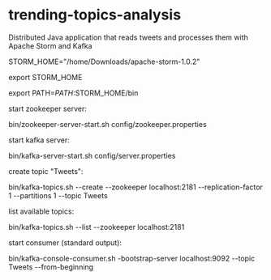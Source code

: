 # trending-topics-analysis
Distributed Java application that reads tweets and processes them with Apache Storm and Kafka

STORM_HOME="/home/Downloads/apache-storm-1.0.2"

export STORM_HOME

export PATH=$PATH:$STORM_HOME/bin

start zookeeper server: 

bin/zookeeper-server-start.sh config/zookeeper.properties

start kafka server:

bin/kafka-server-start.sh config/server.properties

create topic "Tweets":

bin/kafka-topics.sh --create --zookeeper localhost:2181 --replication-factor 1 --partitions 1 --topic Tweets

list available topics:

bin/kafka-topics.sh --list --zookeeper localhost:2181

start consumer (standard output):

bin/kafka-console-consumer.sh -bootstrap-server localhost:9092 --topic Tweets --from-beginning